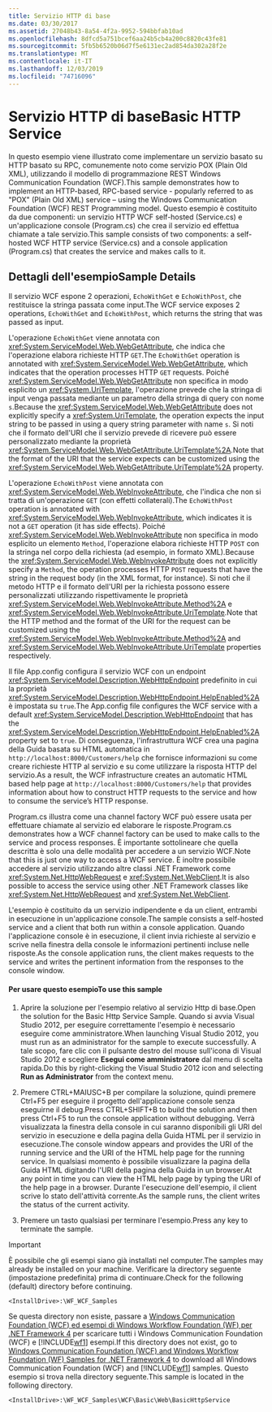 ```yaml
---
title: Servizio HTTP di base
ms.date: 03/30/2017
ms.assetid: 27048b43-8a54-4f2a-9952-594bbfab10ad
ms.openlocfilehash: 8dfcd5a751bcef6aa24b5cb4a200c8820c43fe81
ms.sourcegitcommit: 5fb5b6520b06d7f5e6131ec2ad854da302a28f2e
ms.translationtype: MT
ms.contentlocale: it-IT
ms.lasthandoff: 12/03/2019
ms.locfileid: "74716096"
---
```

# <a name="basic-http-service"></a><span data-ttu-id="26f7e-102">Servizio HTTP di base</span><span class="sxs-lookup"><span data-stu-id="26f7e-102">Basic HTTP Service</span></span>

<span data-ttu-id="26f7e-103">In questo esempio viene illustrato come implementare un servizio basato su HTTP basato su RPC, comunemente noto come servizio POX (Plain Old XML), utilizzando il modello di programmazione REST Windows Communication Foundation (WCF).</span><span class="sxs-lookup"><span data-stu-id="26f7e-103">This sample demonstrates how to implement an HTTP-based, RPC-based service - popularly referred to as "POX" (Plain Old XML) service – using the Windows Communication Foundation (WCF) REST Programming model.</span></span> <span data-ttu-id="26f7e-104">Questo esempio è costituito da due componenti: un servizio HTTP WCF self-hosted (Service.cs) e un'applicazione console (Program.cs) che crea il servizio ed effettua chiamate a tale servizio.</span><span class="sxs-lookup"><span data-stu-id="26f7e-104">This sample consists of two components: a self-hosted WCF HTTP service (Service.cs) and a console application (Program.cs) that creates the service and makes calls to it.</span></span>

## <a name="sample-details"></a><span data-ttu-id="26f7e-105">Dettagli dell'esempio</span><span class="sxs-lookup"><span data-stu-id="26f7e-105">Sample Details</span></span>

<span data-ttu-id="26f7e-106">Il servizio WCF espone 2 operazioni, `EchoWithGet` e `EchoWithPost`, che restituisce la stringa passata come input.</span><span class="sxs-lookup"><span data-stu-id="26f7e-106">The WCF service exposes 2 operations, `EchoWithGet` and `EchoWithPost`, which returns the string that was passed as input.</span></span>

<span data-ttu-id="26f7e-107">L'operazione `EchoWithGet` viene annotata con <xref:System.ServiceModel.Web.WebGetAttribute>, che indica che l'operazione elabora richieste HTTP `GET`.</span><span class="sxs-lookup"><span data-stu-id="26f7e-107">The `EchoWithGet` operation is annotated with <xref:System.ServiceModel.Web.WebGetAttribute>, which indicates that the operation processes HTTP `GET` requests.</span></span> <span data-ttu-id="26f7e-108">Poiché <xref:System.ServiceModel.Web.WebGetAttribute> non specifica in modo esplicito un <xref:System.UriTemplate>, l'operazione prevede che la stringa di input venga passata mediante un parametro della stringa di query con nome `s`.</span><span class="sxs-lookup"><span data-stu-id="26f7e-108">Because the <xref:System.ServiceModel.Web.WebGetAttribute> does not explicitly specify a <xref:System.UriTemplate>, the operation expects the input string to be passed in using a query string parameter with name `s`.</span></span> <span data-ttu-id="26f7e-109">Si noti che il formato dell'URI che il servizio prevede di ricevere può essere personalizzato mediante la proprietà <xref:System.ServiceModel.Web.WebGetAttribute.UriTemplate%2A>.</span><span class="sxs-lookup"><span data-stu-id="26f7e-109">Note that the format of the URI that the service expects can be customized using the <xref:System.ServiceModel.Web.WebGetAttribute.UriTemplate%2A> property.</span></span>

<span data-ttu-id="26f7e-110">L'operazione `EchoWithPost` viene annotata con <xref:System.ServiceModel.Web.WebInvokeAttribute>, che l'indica che non si tratta di un'operazione `GET` (con effetti collaterali).</span><span class="sxs-lookup"><span data-stu-id="26f7e-110">The `EchoWithPost` operation is annotated with <xref:System.ServiceModel.Web.WebInvokeAttribute>, which indicates it is not a `GET` operation (it has side effects).</span></span> <span data-ttu-id="26f7e-111">Poiché <xref:System.ServiceModel.Web.WebInvokeAttribute> non specifica in modo esplicito un elemento `Method`, l'operazione elabora richieste HTTP `POST` con la stringa nel corpo della richiesta (ad esempio, in formato XML).</span><span class="sxs-lookup"><span data-stu-id="26f7e-111">Because the <xref:System.ServiceModel.Web.WebInvokeAttribute> does not explicitly specify a `Method`, the operation processes HTTP `POST` requests that have the string in the request body (in the XML format, for instance).</span></span> <span data-ttu-id="26f7e-112">Si noti che il metodo HTTP e il formato dell'URI per la richiesta possono essere personalizzati utilizzando rispettivamente le proprietà <xref:System.ServiceModel.Web.WebInvokeAttribute.Method%2A> e <xref:System.ServiceModel.Web.WebInvokeAttribute.UriTemplate>.</span><span class="sxs-lookup"><span data-stu-id="26f7e-112">Note that the HTTP method and the format of the URI for the request can be customized using the <xref:System.ServiceModel.Web.WebInvokeAttribute.Method%2A> and <xref:System.ServiceModel.Web.WebInvokeAttribute.UriTemplate> properties respectively.</span></span>

<span data-ttu-id="26f7e-113">Il file App.config configura il servizio WCF con un endpoint <xref:System.ServiceModel.Description.WebHttpEndpoint> predefinito in cui la proprietà <xref:System.ServiceModel.Description.WebHttpEndpoint.HelpEnabled%2A> è impostata su `true`.</span><span class="sxs-lookup"><span data-stu-id="26f7e-113">The App.config file configures the WCF service with a default <xref:System.ServiceModel.Description.WebHttpEndpoint> that has the <xref:System.ServiceModel.Description.WebHttpEndpoint.HelpEnabled%2A> property set to `true`.</span></span> <span data-ttu-id="26f7e-114">Di conseguenza, l'infrastruttura WCF crea una pagina della Guida basata su HTML automatica in `http://localhost:8000/Customers/help` che fornisce informazioni su come creare richieste HTTP al servizio e su come utilizzare la risposta HTTP del servizio.</span><span class="sxs-lookup"><span data-stu-id="26f7e-114">As a result, the WCF infrastructure creates an automatic HTML based help page at `http://localhost:8000/Customers/help` that provides information about how to construct HTTP requests to the service and how to consume the service’s HTTP response.</span></span>

<span data-ttu-id="26f7e-115">Program.cs illustra come una channel factory WCF può essere usata per effettuare chiamate al servizio ed elaborare le risposte.</span><span class="sxs-lookup"><span data-stu-id="26f7e-115">Program.cs demonstrates how a WCF channel factory can be used to make calls to the service and process responses.</span></span> <span data-ttu-id="26f7e-116">È importante sottolineare che quella descritta è solo una delle modalità per accedere a un servizio WCF.</span><span class="sxs-lookup"><span data-stu-id="26f7e-116">Note that this is just one way to access a WCF service.</span></span> <span data-ttu-id="26f7e-117">È inoltre possibile accedere al servizio utilizzando altre classi .NET Framework come <xref:System.Net.HttpWebRequest> e <xref:System.Net.WebClient>.</span><span class="sxs-lookup"><span data-stu-id="26f7e-117">It is also possible to access the service using other .NET Framework classes like <xref:System.Net.HttpWebRequest> and <xref:System.Net.WebClient>.</span></span>

<span data-ttu-id="26f7e-118">L'esempio è costituito da un servizio indipendente e da un client, entrambi in esecuzione in un'applicazione console.</span><span class="sxs-lookup"><span data-stu-id="26f7e-118">The sample consists a self-hosted service and a client that both run within a console application.</span></span> <span data-ttu-id="26f7e-119">Quando l'applicazione console è in esecuzione, il client invia richieste al servizio e scrive nella finestra della console le informazioni pertinenti incluse nelle risposte.</span><span class="sxs-lookup"><span data-stu-id="26f7e-119">As the console application runs, the client makes requests to the service and writes the pertinent information from the responses to the console window.</span></span>

#### <a name="to-use-this-sample"></a><span data-ttu-id="26f7e-120">Per usare questo esempio</span><span class="sxs-lookup"><span data-stu-id="26f7e-120">To use this sample</span></span>

1. <span data-ttu-id="26f7e-121">Aprire la soluzione per l'esempio relativo al servizio Http di base.</span><span class="sxs-lookup"><span data-stu-id="26f7e-121">Open the solution for the Basic Http Service Sample.</span></span> <span data-ttu-id="26f7e-122">Quando si avvia Visual Studio 2012, per eseguire correttamente l'esempio è necessario eseguire come amministratore.</span><span class="sxs-lookup"><span data-stu-id="26f7e-122">When launching Visual Studio 2012, you must run as an administrator for the sample to execute successfully.</span></span> <span data-ttu-id="26f7e-123">A tale scopo, fare clic con il pulsante destro del mouse sull'icona di Visual Studio 2012 e scegliere **Esegui come amministratore** dal menu di scelta rapida.</span><span class="sxs-lookup"><span data-stu-id="26f7e-123">Do this by right-clicking the Visual Studio 2012 icon and selecting **Run as Administrator** from the context menu.</span></span>

2. <span data-ttu-id="26f7e-124">Premere CTRL+MAIUSC+B per compilare la soluzione, quindi premere Ctrl+F5 per eseguire il progetto dell'applicazione console senza eseguirne il debug.</span><span class="sxs-lookup"><span data-stu-id="26f7e-124">Press CTRL+SHIFT+B to build the solution and then press Ctrl+F5 to run the console application without debugging.</span></span> <span data-ttu-id="26f7e-125">Verrà visualizzata la finestra della console in cui saranno disponibili gli URI del servizio in esecuzione e della pagina della Guida HTML per il servizio in esecuzione.</span><span class="sxs-lookup"><span data-stu-id="26f7e-125">The console window appears and provides the URI of the running service and the URI of the HTML help page for the running service.</span></span> <span data-ttu-id="26f7e-126">In qualsiasi momento è possibile visualizzare la pagina della Guida HTML digitando l'URI della pagina della Guida in un browser.</span><span class="sxs-lookup"><span data-stu-id="26f7e-126">At any point in time you can view the HTML help page by typing the URI of the help page in a browser.</span></span> <span data-ttu-id="26f7e-127">Durante l'esecuzione dell'esempio, il client scrive lo stato dell'attività corrente.</span><span class="sxs-lookup"><span data-stu-id="26f7e-127">As the sample runs, the client writes the status of the current activity.</span></span>

3. <span data-ttu-id="26f7e-128">Premere un tasto qualsiasi per terminare l'esempio.</span><span class="sxs-lookup"><span data-stu-id="26f7e-128">Press any key to terminate the sample.</span></span>

> [!IMPORTANT]
> <span data-ttu-id="26f7e-129">È possibile che gli esempi siano già installati nel computer.</span><span class="sxs-lookup"><span data-stu-id="26f7e-129">The samples may already be installed on your machine.</span></span> <span data-ttu-id="26f7e-130">Verificare la directory seguente (impostazione predefinita) prima di continuare.</span><span class="sxs-lookup"><span data-stu-id="26f7e-130">Check for the following (default) directory before continuing.</span></span>
>
> `<InstallDrive>:\WF_WCF_Samples`
>
> <span data-ttu-id="26f7e-131">Se questa directory non esiste, passare a [Windows Communication Foundation (WCF) ed esempi di Windows Workflow Foundation (WF) per .NET Framework 4](https://www.microsoft.com/download/details.aspx?id=21459) per scaricare tutti i Windows Communication Foundation (WCF) e [!INCLUDE[wf1](../../../../includes/wf1-md.md)] esempi.</span><span class="sxs-lookup"><span data-stu-id="26f7e-131">If this directory does not exist, go to [Windows Communication Foundation (WCF) and Windows Workflow Foundation (WF) Samples for .NET Framework 4](https://www.microsoft.com/download/details.aspx?id=21459) to download all Windows Communication Foundation (WCF) and [!INCLUDE[wf1](../../../../includes/wf1-md.md)] samples.</span></span> <span data-ttu-id="26f7e-132">Questo esempio si trova nella directory seguente.</span><span class="sxs-lookup"><span data-stu-id="26f7e-132">This sample is located in the following directory.</span></span>
>
> `<InstallDrive>:\WF_WCF_Samples\WCF\Basic\Web\BasicHttpService`

